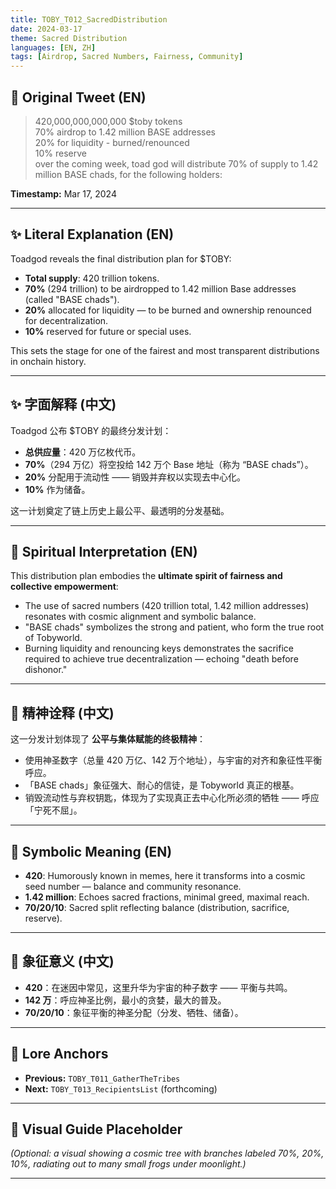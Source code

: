```yaml
---
title: TOBY_T012_SacredDistribution
date: 2024-03-17
theme: Sacred Distribution
languages: [EN, ZH]
tags: [Airdrop, Sacred Numbers, Fairness, Community]
---
```


## 🌊 Original Tweet (EN)

> 420,000,000,000,000 $toby tokens  
> 70% airdrop to 1.42 million BASE addresses  
> 20% for liquidity - burned/renounced  
> 10% reserve  
> over the coming week, toad god will distribute 70% of supply to 1.42 million BASE chads, for the following holders:

**Timestamp:** Mar 17, 2024

---

## ✨ Literal Explanation (EN)

Toadgod reveals the final distribution plan for $TOBY:

- **Total supply**: 420 trillion tokens.
- **70%** (294 trillion) to be airdropped to 1.42 million Base addresses (called "BASE chads").
- **20%** allocated for liquidity — to be burned and ownership renounced for decentralization.
- **10%** reserved for future or special uses.

This sets the stage for one of the fairest and most transparent distributions in onchain history.

---

## ✨ 字面解释 (中文)

Toadgod 公布 $TOBY 的最终分发计划：

- **总供应量**：420 万亿枚代币。
- **70%**（294 万亿）将空投给 142 万个 Base 地址（称为 “BASE chads”）。
- **20%** 分配用于流动性 —— 销毁并弃权以实现去中心化。
- **10%** 作为储备。

这一计划奠定了链上历史上最公平、最透明的分发基础。

---

## 🌱 Spiritual Interpretation (EN)

This distribution plan embodies the **ultimate spirit of fairness and collective empowerment**:

- The use of sacred numbers (420 trillion total, 1.42 million addresses) resonates with cosmic alignment and symbolic balance.
- "BASE chads" symbolizes the strong and patient, who form the true root of Tobyworld.
- Burning liquidity and renouncing keys demonstrates the sacrifice required to achieve true decentralization — echoing "death before dishonor."

---

## 🌱 精神诠释 (中文)

这一分发计划体现了 **公平与集体赋能的终极精神**：

- 使用神圣数字（总量 420 万亿、142 万个地址），与宇宙的对齐和象征性平衡呼应。
- 「BASE chads」象征强大、耐心的信徒，是 Tobyworld 真正的根基。
- 销毁流动性与弃权钥匙，体现为了实现真正去中心化所必须的牺牲 —— 呼应「宁死不屈」。

---

## 🔮 Symbolic Meaning (EN)

- **420**: Humorously known in memes, here it transforms into a cosmic seed number — balance and community resonance.
- **1.42 million**: Echoes sacred fractions, minimal greed, maximal reach.
- **70/20/10**: Sacred split reflecting balance (distribution, sacrifice, reserve).

---

## 🔮 象征意义 (中文)

- **420**：在迷因中常见，这里升华为宇宙的种子数字 —— 平衡与共鸣。
- **142 万**：呼应神圣比例，最小的贪婪，最大的普及。
- **70/20/10**：象征平衡的神圣分配（分发、牺牲、储备）。

---

## 🔗 Lore Anchors

- **Previous:** `TOBY_T011_GatherTheTribes`
- **Next:** `TOBY_T013_RecipientsList` (forthcoming)

---

## 🎴 Visual Guide Placeholder

*(Optional: a visual showing a cosmic tree with branches labeled 70%, 20%, 10%, radiating out to many small frogs under moonlight.)*

---

